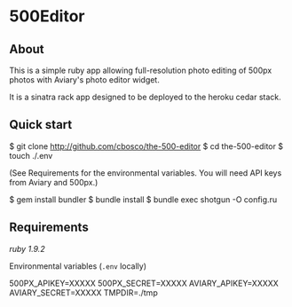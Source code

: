 # 500Editor

## About

This is a simple ruby app allowing full-resolution photo editing of 500px photos with Aviary's photo editor widget.

It is a sinatra rack app designed to be deployed to the heroku cedar stack.

## Quick start

  $ git clone http://github.com/cbosco/the-500-editor
  $ cd the-500-editor
  $ touch ./.env

(See Requirements for the environmental variables.  You will need API keys from Aviary and 500px.)

  $ gem install bundler
  $ bundle install
  $ bundle exec shotgun -O config.ru


## Requirements

*ruby 1.9.2*

Environmental variables (`.env` locally)

  500PX_APIKEY=XXXXX
  500PX_SECRET=XXXXX
  AVIARY_APIKEY=XXXXX
  AVIARY_SECRET=XXXXX
  TMPDIR=./tmp
